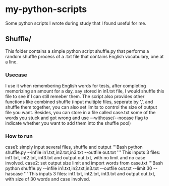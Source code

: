 # my-python-scripts
Some python scripts I wrote during study that I found useful for me.

## Shuffle/
This folder contains a simple python script shuffle.py that performs a random shuffle process of a .txt file that contains English vocabulary, one at a line. 
### Usecase
I use it when remembering English words for tests, after completing memorizing an amount for a day, say stored in in1.txt file, I would shuffle this file to see if I can still remeber them. The script also provides other functions like combined shuffle (input multiple files, seperate by ',', and shuffle them together, you can also set limits to control the size of output file you want. Besides, you can store in a file called case.txt some of the words you stuck and got wrong and use --withcase/--nocase flag to indicate whether you want to add them into the shuffle pool)
### How to run
case1: simply input several files, shuffle and output
'''Bash
python shuffle.py --infile in1.txt,in2.txt,in3.txt --outfile out.txt
'''
This inputs 3 files: int1.txt, int2.txt, int3.txt and output out.txt, with no limit and no case involved.
case2: set output size limit and import words from case.txt
'''Bash
python shuffle.py --infile in1.txt,in2.txt,in3.txt --outfile out.txt --limit 30 --hascase
'''
This inputs 3 files: int1.txt, int2.txt, int3.txt and output out.txt, with size of 30 words and case involved.



